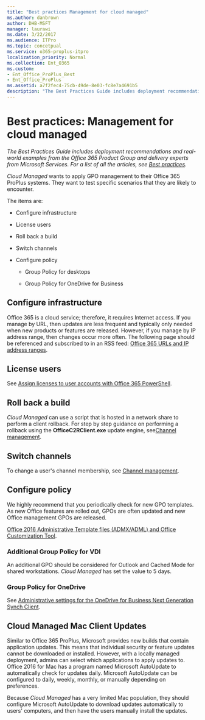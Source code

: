 ```yaml
---
title: "Best practices Management for cloud managed"
ms.author: danbrown
author: DHB-MSFT
manager: laurawi
ms.date: 3/22/2017
ms.audience: ITPro
ms.topic: concetpual
ms.service: o365-proplus-itpro
localization_priority: Normal
ms.collection: Ent_O365
ms.custom:
- Ent_Office_ProPlus_Best
- Ent_Office_ProPlus
ms.assetid: a7f2fec4-75cb-49de-8e03-fc8e7a4691b5
description: "The Best Practices Guide includes deployment recommendations and real-world examples from the Office 365 Product Group and delivery experts from Microsoft Services. For a list of all the articles, see Best practices."
---
```


# Best practices: Management for cloud managed

 *The Best Practices Guide includes deployment recommendations and real-world examples from the Office 365 Product Group and delivery experts from Microsoft Services. For a list of all the articles, see [Best practices](best-practices.md).* 
  
 *Cloud Managed*  wants to apply GPO management to their Office 365 ProPlus systems. They want to test specific scenarios that they are likely to encounter.
  
The items are:
  
- Configure infrastructure
    
- License users
    
- Roll back a build
    
- Switch channels
    
- Configure policy
    
  - Group Policy for desktops
    
  - Group Policy for OneDrive for Business
    
## Configure infrastructure

Office 365 is a cloud service; therefore, it requires Internet access. If you manage by URL, then updates are less frequent and typically only needed when new products or features are released. However, if you manage by IP address range, then changes occur more often. The following page should be referenced and subscribed to in an RSS feed: [Office 365 URLs and IP address ranges](https://support.office.com/en-us/article/Office-365-URLs-and-IP-address-ranges-8548a211-3fe7-47cb-abb1-355ea5aa88a2?ui=en-US&amp;rs=en-US&amp;ad=US).
  
## License users

See [Assign licenses to user accounts with Office 365 PowerShell](https://technet.microsoft.com/en-us/library/dn771770.aspx).
  
## Roll back a build

 *Cloud Managed*  can use a script that is hosted in a network share to perform a client rollback. For step by step guidance on performing a rollback using the **OfficeC2RClient.exe** update engine, see[Channel management](http://www.deployoffice.com/preferred-practices/).
  
## Switch channels

To change a user's channel membership, see [Channel management](http://www.deployoffice.com/preferred-practices/).
  
## Configure policy

We highly recommend that you periodically check for new GPO templates. As new Office features are rolled out, GPOs are often updated and new Office management GPOs are released.
  
[Office 2016 Administrative Template files (ADMX/ADML) and Office Customization Tool](https://www.microsoft.com/en-us/download/details.aspx?id=49030).
  
### Additional Group Policy for VDI

An additional GPO should be considered for Outlook and Cached Mode for shared workstations.  *Cloud Managed*  has set the value to 5 days.
  
### Group Policy for OneDrive

See [Administrative settings for the OneDrive for Business Next Generation Synch Client](https://support.office.com/en-us/article/Administrative-settings-for-the-new-OneDrive-sync-client-0ecb2cf5-8882-42b3-a6e9-be6bda30899c?ui=en-US&amp;rs=en-US&amp;ad=US).
  
## Cloud Managed Mac Client Updates

Similar to Office 365 ProPlus, Microsoft provides new builds that contain application updates. This means that individual security or feature updates cannot be downloaded or installed. However, with a locally managed deployment, admins can select which applications to apply updates to. Office 2016 for Mac has a program named Microsoft AutoUpdate to automatically check for updates daily. Microsoft AutoUpdate can be configured to daily, weekly, monthly, or manually depending on preferences.
  
Because  *Cloud Managed*  has a very limited Mac population, they should configure Microsoft AutoUpdate to download updates automatically to users' computers, and then have the users manually install the updates.
  


